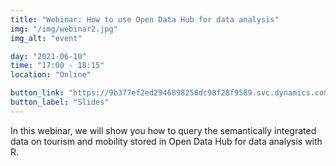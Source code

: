 ```yaml
---
title: "Webinar: How to use Open Data Hub for data analysis"
img: "/img/webinar2.jpg"
img_alt: "event"

day: "2021-06-10"
time: "17:00 - 18:15"
location: "Online"

button_link: "https://9b377ef2ed2946898258dc98f28f9589.svc.dynamics.com/t/t/69K7SmqIfryYe1sYptX9ANG0L9d03B3wkq2xV2VIZsAx/4fPCmPOeU38xLQWxsC5JmmCjxYUBVvTY2fiGbqm0aNQx"
button_label: "Slides"
---
```


In this webinar, we will show you how to query the semantically integrated data on tourism and mobility stored in Open Data Hub for data analysis with R.